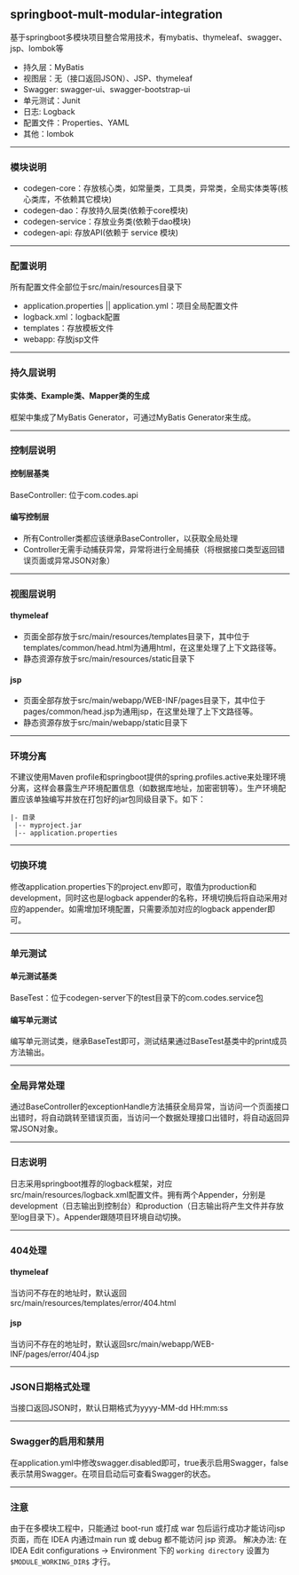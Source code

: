 ## springboot-mult-modular-integration
基于springboot多模块项目整合常用技术，有mybatis、thymeleaf、swagger、jsp、lombok等
* 持久层：MyBatis
* 视图层：无（接口返回JSON）、JSP、thymeleaf
* Swagger: swagger-ui、swagger-bootstrap-ui
* 单元测试：Junit
* 日志: Logback
* 配置文件：Properties、YAML
* 其他：lombok
---

### 模块说明
- codegen-core：存放核心类，如常量类，工具类，异常类，全局实体类等(核心类库，不依赖其它模块)
- codegen-dao：存放持久层类(依赖于core模块)
- codegen-service：存放业务类(依赖于dao模块)
- codegen-api: 存放API(依赖于 service 模块)
---

### 配置说明
所有配置文件全部位于src/main/resources目录下
- application.properties || application.yml：项目全局配置文件
- logback.xml：logback配置
- templates：存放模板文件
- webapp: 存放jsp文件
---

### 持久层说明
#### 实体类、Example类、Mapper类的生成
框架中集成了MyBatis Generator，可通过MyBatis Generator来生成。

---

### 控制层说明
#### 控制层基类
BaseController: 位于com.codes.api
#### 编写控制层
- 所有Controller类都应该继承BaseController，以获取全局处理
- Controller无需手动捕获异常，异常将进行全局捕获（将根据接口类型返回错误页面或异常JSON对象）

---


### 视图层说明
#### thymeleaf
- 页面全部存放于src/main/resources/templates目录下，其中位于templates/common/head.html为通用html，在这里处理了上下文路径等。
- 静态资源存放于src/main/resources/static目录下
#### jsp
- 页面全部存放于src/main/webapp/WEB-INF/pages目录下，其中位于pages/common/head.jsp为通用jsp，在这里处理了上下文路径等。
- 静态资源存放于src/main/webapp/static目录下

---

### 环境分离
不建议使用Maven profile和springboot提供的spring.profiles.active来处理环境分离，这样会暴露生产环境配置信息（如数据库地址，加密密钥等）。生产环境配置应该单独编写并放在打包好的jar包同级目录下。如下：
```
|- 目录
 |-- myproject.jar
 |-- application.properties
```

---

### 切换环境
修改application.properties下的project.env即可，取值为production和development，同时这也是logback appender的名称，环境切换后将自动采用对应的appender。如需增加环境配置，只需要添加对应的logback appender即可。

---

### 单元测试
#### 单元测试基类 
BaseTest：位于codegen-server下的test目录下的com.codes.service包
#### 编写单元测试
编写单元测试类，继承BaseTest即可，测试结果通过BaseTest基类中的print成员方法输出。

---

### 全局异常处理
通过BaseController的exceptionHandle方法捕获全局异常，当访问一个页面接口出错时，将自动跳转至错误页面，当访问一个数据处理接口出错时，将自动返回异常JSON对象。

---

### 日志说明
日志采用springboot推荐的logback框架，对应src/main/resources/logback.xml配置文件。拥有两个Appender，分别是development（日志输出到控制台）和production（日志输出将产生文件并存放至log目录下）。Appender跟随项目环境自动切换。

---

### 404处理
#### thymeleaf
当访问不存在的地址时，默认返回src/main/resources/templates/error/404.html
#### jsp
当访问不存在的地址时，默认返回src/main/webapp/WEB-INF/pages/error/404.jsp

---

### JSON日期格式处理
当接口返回JSON时，默认日期格式为yyyy-MM-dd HH:mm:ss

---


### Swagger的启用和禁用
在application.yml中修改swagger.disabled即可，true表示启用Swagger，false表示禁用Swagger。在项目启动后可查看Swagger的状态。

---

### 注意
由于在多模块工程中，只能通过 boot-run 或打成 war 包后运行成功才能访问jsp页面，而在 IDEA 内通过main run 或 debug 都不能访问 jsp 资源。
解决办法: 在 IDEA Edit configurations -> Environment 下的 `working directory` 设置为 `$MODULE_WORKING_DIR$` 才行。

